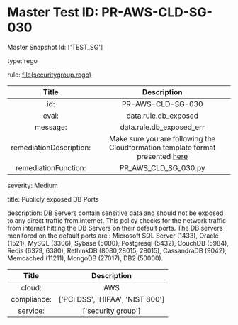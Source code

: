 



# Master Test ID: PR-AWS-CLD-SG-030


Master Snapshot Id: ['TEST_SG']

type: rego

rule: [file(securitygroup.rego)]  
  
  
  
  

|Title|Description|
| :---: | :---: |
|id: |PR-AWS-CLD-SG-030|
|eval: |data.rule.db_exposed|
|message: |data.rule.db_exposed_err|
|remediationDescription: |Make sure you are following the Cloudformation template format presented <a href='https://docs.aws.amazon.com/AWSCloudFormation/latest/UserGuide/aws-properties-ec2-security-group.html' target='_blank'>here</a>|
|remediationFunction: |PR_AWS_CLD_SG_030.py|


severity: Medium

title: Publicly exposed DB Ports

description: DB Servers contain sensitive data and should not be exposed to any direct traffic from internet. This policy checks for the network traffic from internet hitting the DB Servers on their default ports. The DB servers monitored on the default ports are : Microsoft SQL Server (1433), Oracle (1521), MySQL (3306), Sybase (5000), Postgresql (5432), CouchDB (5984), Redis (6379, 6380), RethinkDB (8080,28015, 29015), CassandraDB (9042), Memcached (11211), MongoDB (27017), DB2 (50000).  
  
  

|Title|Description|
| :---: | :---: |
|cloud: |AWS|
|compliance: |['PCI DSS', 'HIPAA', 'NIST 800']|
|service: |['security group']|



[file(securitygroup.rego)]: https://github.com/prancer-io/prancer-compliance-test/tree/master/aws/cloud/securitygroup.rego
